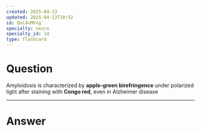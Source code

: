 ```yaml
---
created: 2025-04-13
updated: 2025-04-13T10:52
id: Qa[4uMVxg`
specialty: neuro
specialty_id: 14
type: flashcard
---
```


# Question
Amyloidosis is characterized by **apple-green birefringence** under polarized light after staining with **Congo red**, even in Alzheimer disease

---

# Answer
